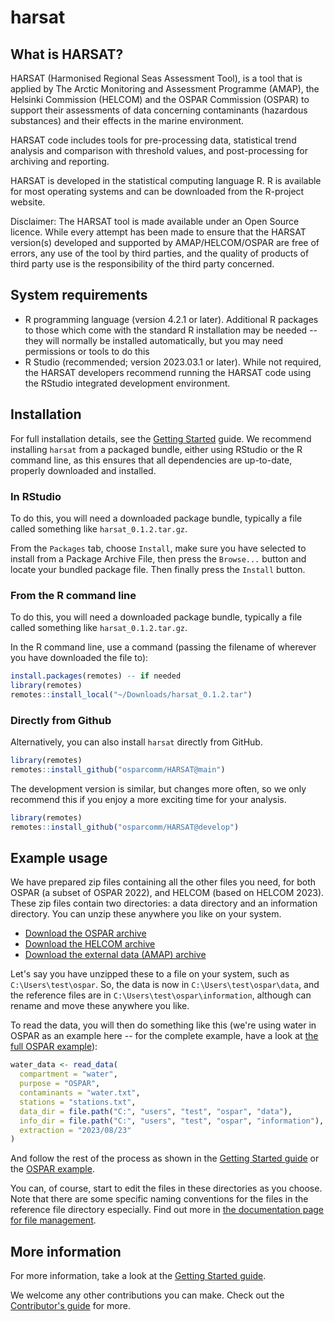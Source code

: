 
# harsat

## What is HARSAT?

HARSAT (Harmonised Regional Seas Assessment Tool), is a tool that is 
applied by The Arctic Monitoring and Assessment Programme (AMAP), 
the Helsinki Commission (HELCOM) and the OSPAR Commission (OSPAR) 
to support their assessments of data concerning contaminants 
(hazardous substances) and their effects in the marine environment. 

HARSAT code includes tools for pre-processing data, statistical trend analysis 
and comparison with threshold values, and post-processing for archiving and 
reporting.

HARSAT is developed in the statistical computing language R. R is available 
for most operating systems and can be downloaded from the R-project website.

Disclaimer: The HARSAT tool is made available under an Open Source licence. 
While every attempt has been made to ensure that the HARSAT version(s) 
developed and supported by AMAP/HELCOM/OSPAR are free of errors, any use 
of the tool by third parties, and the quality of products of third party 
use is the responsibility of the third party concerned.

## System requirements

- R programming language (version 4.2.1 or later). Additional R packages to 
  those which come with the standard R installation
  may be needed -- they will normally be installed automatically, but you may need permissions or tools to do this
- R Studio (recommended; version 2023.03.1 or later). While not required, 
  the HARSAT developers recommend running the HARSAT code using the RStudio 
  integrated development environment.

## Installation

For full installation details, see the [Getting Started](./articles/harsat.html) guide.
We recommend installing `harsat` from a packaged bundle, either using RStudio or the R command line, 
as this ensures that all dependencies are up-to-date, properly downloaded and installed.

### In RStudio

To do this, you will need a downloaded package bundle, typically a file 
called something like `harsat_0.1.2.tar.gz`.

From the `Packages` tab, choose `Install`, make sure you have selected
to install from a Package Archive File, then press the `Browse...` button
and locate your bundled package file. Then finally press the `Install` 
button.

### From the R command line

To do this, you will need a downloaded package bundle, typically a file 
called something like `harsat_0.1.2.tar.gz`.

In the R command line, use a command (passing the filename of wherever 
you have downloaded the file to):

```r
install.packages(remotes) -- if needed
library(remotes)
remotes::install_local("~/Downloads/harsat_0.1.2.tar")
```
### Directly from Github

Alternatively, you can also install `harsat` directly from GitHub. 

``` r
library(remotes)
remotes::install_github("osparcomm/HARSAT@main")
```

The development version is similar, but changes more often, so we only recommend this if you
enjoy a more exciting time for your analysis.

``` r
library(remotes)
remotes::install_github("osparcomm/HARSAT@develop")
```

## Example usage

We have prepared zip files containing all the other files you need, for both
OSPAR (a subset of OSPAR 2022), and HELCOM (based on HELCOM 2023). These zip files
contain two directories: a data directory and an information directory. You can
unzip these anywhere you like on your system.

* <a href="./ospar.zip" download>Download the OSPAR archive</a>
* <a href="./helcom.zip" download>Download the HELCOM archive</a>
* <a href="./external.zip" download>Download the external data (AMAP) archive</a>

Let's say you have unzipped these to a file on your system, such as `C:\Users\test\ospar`. So, 
the data is now in `C:\Users\test\ospar\data`, and the reference files are in `C:\Users\test\ospar\information`,
although can rename and move these anywhere you like. 

To read the data, you will then do something like this (we're using water in OSPAR as an example here -- 
for the complete example, have a look at [the full OSPAR example](./articles/example_OSPAR.html)):

```r
water_data <- read_data(
  compartment = "water", 
  purpose = "OSPAR",                               
  contaminants = "water.txt", 
  stations = "stations.txt", 
  data_dir = file.path("C:", "users", "test", "ospar", "data"),         ## i.e., C:\Users\test\ospar\data
  info_dir = file.path("C:", "users", "test", "ospar", "information"),  ## i.e., C:\Users\test\ospar\information
  extraction = "2023/08/23"
)
```

And follow the rest of the process as shown in the [Getting Started guide](./articles/harsat.html) or the
[OSPAR example](./articles/example_OSPAR.html).

You can, of course, start to edit the files in these directories as you choose. Note that there are
some specific naming conventions for the files in the reference file directory especially. 
Find out more in [the documentation page for file management](./articles/file-management.html).

## More information

For more information, take a look at the [Getting Started guide](./articles/harsat.html).

We welcome any other contributions you can make. Check out the [Contributor's guide](./CONTRIBUTING.html) for more.
